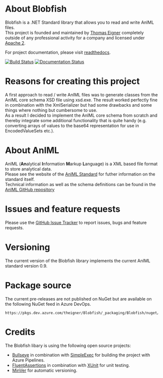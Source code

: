 # About Blobfish
Blobfish is a .NET Standard library that allows you to read and write AnIML files.  
This project is founded and maintained by [Thomas Eigner](https://twitter.com/thomas_eigner) completely outside of any professional activity for a company and licensed under [Apache 2](https://opensource.org/licenses/Apache-2.0).

For project documentation, please visit [readthedocs](https://blobfish.readthedocs.io).

[![Build Status](https://dev.azure.com/theigner/Blobfish/_apis/build/status/theigner.Blobfish?branchName=master)](https://dev.azure.com/theigner/Blobfish/_build/latest?definitionId=3&branchName=master)
[![Documentation Status](https://readthedocs.org/projects/blobfish/badge/?version=latest)](https://blobfish.readthedocs.io/en/latest/?badge=latest)

# Reasons for creating this project
A first approach to read / write AnIML files was to generate classes from the AnIML core schema XSD file using xsd.exe. The result worked perfectly fine in combination with the XmlSerializer but had some drawbacks and some things where nothing but cumbersome to use.  
As a result I decided to implement the AnIML core schema from scratch and thereby integrate some additional functionality that is quite handy (e.g. converting arrays of values to the base64 representation for use in EncodedValueSets etc.).

# About AnIML
AnIML (**An**alytical **I**nformation **M**arkup **L**anguage) is a XML based file format to store analytical data.  
Please see the website of the [AnIML Standard](https://animl.org) for futher information on the standard itself.  
Technical information as well as the schema definitions can be found in the [AnIML GitHub repository](https://github.com/animl)

# Issues and feature requests
Please use the [GitHub Issue Tracker](https://github.com/theigner/Blobfish/issues) to report issues, bugs and feature requests.

# Versioning
The current version of the Blobfish library implements the current AnIML standard version 0.9.

# Package source
The current pre-releases are not published on NuGet but are available on the following NuGet feed in Azure DevOps.

```
https://pkgs.dev.azure.com/theigner/Blobfish/_packaging/Blobfish/nuget/v3/index.json
```

# Credits
The Blobfish libary is using the following open source projects:
- [Bullseye](https://github.com/adamralph/bullseye) in combination with [SimpleExec](https://github.com/adamralph/simple-exec) for building the project with Azure Pipelines.
- [FluentAssertions](http://www.fluentassertions.com/) in combination with [XUnit](https://xunit.github.io/) for unit testing.
- [MinVer](https://github.com/adamralph/minver) for automatic versioning.